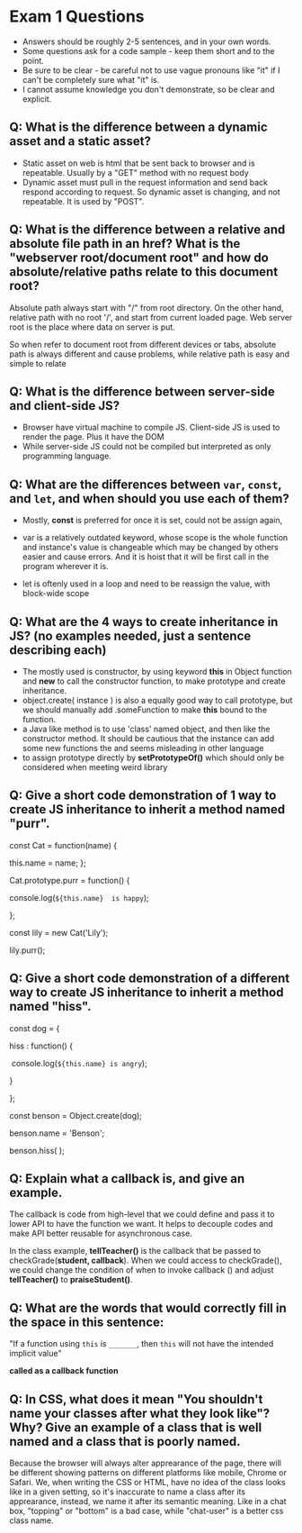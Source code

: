 # Exam 1 Questions

* Answers should be roughly 2-5 sentences, and in your own words.  
* Some questions ask for a code sample - keep them short and to the point.
* Be sure to be clear - be careful not to use vague pronouns like "it" if I can't be completely sure what "it" is.
* I cannot assume knowledge you don't demonstrate, so be clear and explicit.

## Q: What is the difference between a dynamic asset and a static asset?

- Static asset on web is html that be sent back to browser and is repeatable. Usually by a "GET" method with no request body
- Dynamic asset must pull in the request information and send back respond according to request. So dynamic asset is changing, and not repeatable. It is used by "POST".

## Q: What is the difference between a relative and absolute file path in an href?  What is the "webserver root/document root" and how do absolute/relative paths relate to this document root?

Absolute path always start with "/" from root directory. On the other hand, relative path with no root '/', and start from current loaded page. Web server root is the place where data on server is put.

So when refer to document root from different devices or tabs, absolute path is always different and cause problems, while relative path is easy and simple to relate 

## Q: What is the difference between server-side and client-side JS?

- Browser have virtual machine to compile JS. Client-side JS is used to render the page. Plus it have the DOM
- While server-side JS could not be compiled but interpreted as only programming language.



## Q: What are the differences between `var`, `const`, and `let`, and when should you use each of them?

- Mostly, **const** is preferred for once it is set, could not be assign again, 

- var is a relatively outdated keyword, whose scope is the whole function and instance's value is changeable which may be changed by others easier and cause errors. And it is hoist that it will be first call in the program wherever it is.

- let is oftenly used in a loop and need to be reassign the value, with block-wide scope

  

## Q: What are the 4 ways to create inheritance in JS? (no examples needed, just a sentence describing each)

- The mostly used is constructor, by using keyword **this** in Object function and **new** to call the constructor function, to make prototype and create inheritance.
- object.create( instance )  is also a equally good way to call prototype, but we should manually add  .someFunction to make **this** bound to the function.
- a Java like method is to use 'class' named object, and then like the constructor method. It should be cautious that the instance can add some new functions the and seems misleading in other language
-  to assign prototype directly by **setPrototypeOf()** which should only be considered when meeting weird library

## Q: Give a short code demonstration of 1 way to create JS inheritance to __inherit__ a method named "purr".

const Cat = function(name) {

  this.name = name; };



Cat.prototype.purr = function() {

  console.log(`${this.name}  is happy`);

};



const lily = new Cat('Lily');

lily.purr();

## Q: Give a short code demonstration of a different way to create JS inheritance to __inherit__ a method named "hiss".

const dog = {

  hiss : function() {

​    console.log(`${this.name} is angry`);

  }

};

const benson = Object.create(dog);

benson.name = 'Benson';

benson.hiss( );

## Q: Explain what a callback is, and give an example.

The callback is code from high-level that we could define and pass it to lower API to have the function we want. It helps to decouple codes and make API better reusable for asynchronous case.

In the class example, **tellTeacher()** is the callback that be passed to checkGrade(**student, callback**). When we could access to checkGrade(), we could change the condition of when to invoke callback () and adjust **tellTeacher()** to **praiseStudent()**.



## Q: What are the words that would correctly fill in the space in this sentence:

"If a function using `this` is `_______`, then `this` will not have the intended implicit value"

**called as a callback function**



## Q: In CSS, what does it mean "You shouldn't name your classes after what they look like"?   Why?  Give an example of a class that is well named and a class that is poorly named.

Because the browser will always alter apprearance of the page, there will be different showing patterns on different platforms like mobile, Chrome or Safari. We, when writing the CSS or HTML, have no idea of the class looks like in a given setting, so it's inaccurate to name a class after its apprearance, instead, we name it after its semantic meaning. Like in a chat box, "topping" or "bottom" is a bad case, while "chat-user" is a better css class name.